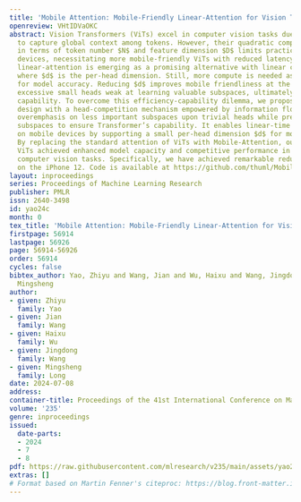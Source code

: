 ```yaml
---
title: 'Mobile Attention: Mobile-Friendly Linear-Attention for Vision Transformers'
openreview: VHtIDVaOKC
abstract: Vision Transformers (ViTs) excel in computer vision tasks due to their ability
  to capture global context among tokens. However, their quadratic complexity $\mathcal{O}(N^2D)$
  in terms of token number $N$ and feature dimension $D$ limits practical use on mobile
  devices, necessitating more mobile-friendly ViTs with reduced latency. Multi-head
  linear-attention is emerging as a promising alternative with linear complexity $\mathcal{O}(NDd)$,
  where $d$ is the per-head dimension. Still, more compute is needed as $d$ gets large
  for model accuracy. Reducing $d$ improves mobile friendliness at the expense of
  excessive small heads weak at learning valuable subspaces, ultimately impeding model
  capability. To overcome this efficiency-capability dilemma, we propose a novel Mobile-Attention
  design with a head-competition mechanism empowered by information flow, which prevents
  overemphasis on less important subspaces upon trivial heads while preserving essential
  subspaces to ensure Transformer’s capability. It enables linear-time complexity
  on mobile devices by supporting a small per-head dimension $d$ for mobile efficiency.
  By replacing the standard attention of ViTs with Mobile-Attention, our optimized
  ViTs achieved enhanced model capacity and competitive performance in a range of
  computer vision tasks. Specifically, we have achieved remarkable reductions in latency
  on the iPhone 12. Code is available at https://github.com/thuml/MobileAttention.
layout: inproceedings
series: Proceedings of Machine Learning Research
publisher: PMLR
issn: 2640-3498
id: yao24c
month: 0
tex_title: 'Mobile Attention: Mobile-Friendly Linear-Attention for Vision Transformers'
firstpage: 56914
lastpage: 56926
page: 56914-56926
order: 56914
cycles: false
bibtex_author: Yao, Zhiyu and Wang, Jian and Wu, Haixu and Wang, Jingdong and Long,
  Mingsheng
author:
- given: Zhiyu
  family: Yao
- given: Jian
  family: Wang
- given: Haixu
  family: Wu
- given: Jingdong
  family: Wang
- given: Mingsheng
  family: Long
date: 2024-07-08
address:
container-title: Proceedings of the 41st International Conference on Machine Learning
volume: '235'
genre: inproceedings
issued:
  date-parts:
  - 2024
  - 7
  - 8
pdf: https://raw.githubusercontent.com/mlresearch/v235/main/assets/yao24c/yao24c.pdf
extras: []
# Format based on Martin Fenner's citeproc: https://blog.front-matter.io/posts/citeproc-yaml-for-bibliographies/
---
```

